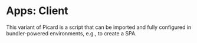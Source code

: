 # Apps: Client

This variant of Picard is a script that can be imported and fully configured in bundler-powered environments, e.g., to create a SPA.
